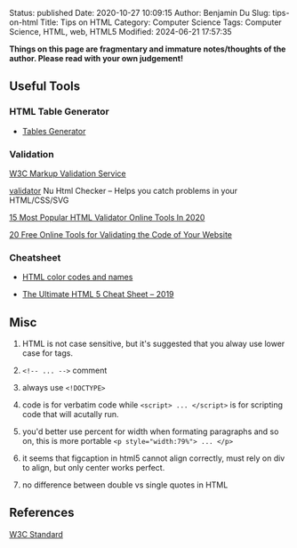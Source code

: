 Status: published
Date: 2020-10-27 10:09:15
Author: Benjamin Du
Slug: tips-on-html
Title: Tips on HTML
Category: Computer Science
Tags: Computer Science, HTML, web, HTML5
Modified: 2024-06-21 17:57:35

**Things on this page are fragmentary and immature notes/thoughts of the author. Please read with your own judgement!**

## Useful Tools

### HTML Table Generator

- [Tables Generator](https://www.tablesgenerator.com/html_tables)

### Validation

[W3C Markup Validation Service](http://validator.w3.org/)

[validator](https://github.com/validator/validator)
Nu Html Checker – Helps you catch problems in your HTML/CSS/SVG

[15 Most Popular HTML Validator Online Tools In 2020](https://www.softwaretestinghelp.com/html-validator/)

[20 Free Online Tools for Validating the Code of Your Website](https://1stwebdesigner.com/website-validation/)

### Cheatsheet

- [HTML color codes and names](https://www.computerhope.com/htmcolor.htm)

- [The Ultimate HTML 5 Cheat Sheet – 2019](https://www.wpkube.com/html5-cheat-sheet/)

## Misc

1. HTML is not case sensitive, 
    but it's suggested that you alway use lower case for tags.

1. `<!-- ... -->` comment 

2. always use `<!DOCTYPE>`


1. code is for verbatim code while `<script> ... </script>` 
    is for scripting code that will acutally run.

3. you'd better use percent for width when formating paragraphs and so on, 
    this is more portable `<p style="width:79%"> ... </p>`

1. it seems that figcaption in html5 cannot align correctly, must rely on div to align, 
    but only center works perfect.

4. no difference between double vs single quotes in HTML

## References

[W3C Standard](https://www.w3.org/TR/)
 
